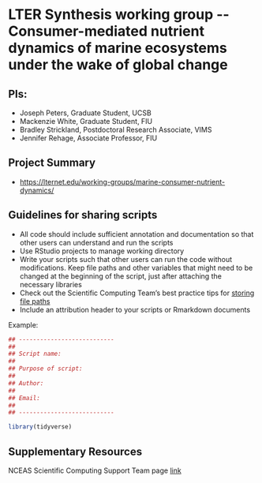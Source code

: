 # LTER Synthesis working group -- Consumer-mediated nutrient dynamics of marine ecosystems under the wake of global change


## PIs: 

- Joseph Peters, Graduate Student, UCSB
- Mackenzie White, Graduate Student, FIU
- Bradley Strickland, Postdoctoral Research Associate, VIMS
- Jennifer Rehage, Associate Professor, FIU


## Project Summary

- https://lternet.edu/working-groups/marine-consumer-nutrient-dynamics/


## Guidelines for sharing scripts

- All code should include sufficient annotation and documentation so that other users can understand and run the scripts 
- Use RStudio projects to manage working directory
- Write your scripts such that other users can run the code without modifications. Keep file paths and other variables that might need to be changed at the beginning of the script, just after attaching the necessary libraries
- Check out the Scientific Computing Team’s best practice tips for [storing file paths](https://nceas.github.io/scicomp.github.io/best_practices.html#file-paths)
- Include an attribution header to your scripts or Rmarkdown documents

Example:

```r
## ---------------------------
##
## Script name: 
##
## Purpose of script:
##
## Author: 
##
## Email: 
##
## ---------------------------

library(tidyverse)

```


## Supplementary Resources

NCEAS Scientific Computing Support Team page [link](https://nceas.github.io/scicomp.github.io)

